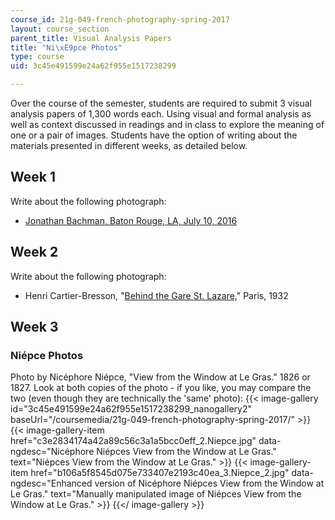 ```yaml
---
course_id: 21g-049-french-photography-spring-2017
layout: course_section
parent_title: Visual Analysis Papers
title: "Ni\xE9pce Photos"
type: course
uid: 3c45e491599e24a62f955e1517238299

---
```


Over the course of the semester, students are required to submit 3 visual analysis papers of 1,300 words each. Using visual and formal analysis as well as context discussed in readings and in class to explore the meaning of one or a pair of images. Students have the option of writing about the materials presented in different weeks, as detailed below.

Week 1
------

Write about the following photograph:

*   [Jonathan Bachman, Baton Rouge, LA, July 10, 2016](https://www.theguardian.com/us-news/2016/jul/11/baton-rouge-protester-photo-iesha-evans#img-1)

Week 2
------

Write about the following photograph:

*   Henri Cartier-Bresson, "[Behind the Gare St. Lazare,](https://www.theguardian.com/artanddesign/2014/dec/23/henri-cartier-bresson-the-decisive-moment-reissued-photography#img-1)" Paris, 1932

Week 3
------

### Niépce Photos

Photo by Nicéphore Niépce, "View from the Window at Le Gras." 1826 or 1827. Look at both copies of the photo - if you like, you may compare the two (even though they are technically the 'same' photo):
{{< image-gallery id="3c45e491599e24a62f955e1517238299_nanogallery2" baseUrl="/coursemedia/21g-049-french-photography-spring-2017/" >}}
{{< image-gallery-item href="c3e2834174a42a89c56c3a1a5bcc0eff_2.Niepce.jpg" data-ngdesc="Nicéphore Niépces View from the Window at Le Gras." text="Niépces View from the Window at Le Gras." >}}
{{< image-gallery-item href="b106a5f8545d075e733407e2193c40ea_3.Niepce_2.jpg" data-ngdesc="Enhanced version of Nicéphore Niépces View from the Window at Le Gras." text="Manually manipulated image of Niépces View from the Window at Le Gras." >}}
{{</ image-gallery >}}